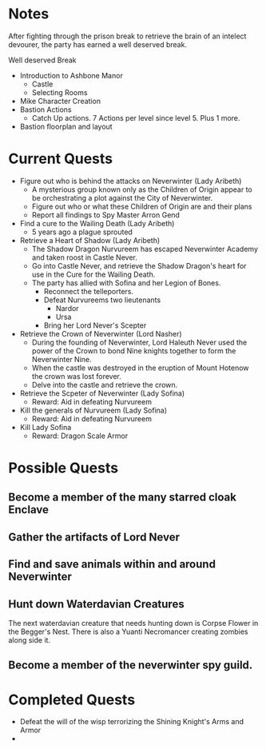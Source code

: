 # Notes

After fighting through the prison break to retrieve the brain of an intelect devourer, the party has earned a well deserved break. 

Well deserved Break

- Introduction to Ashbone Manor
  - Castle
  - Selecting Rooms
- Mike Character Creation
- Bastion Actions
  - Catch Up actions. 7 Actions per level since level 5. Plus 1 more.
- Bastion floorplan and layout

# Current Quests

- Figure out who is behind the attacks on Neverwinter (Lady Aribeth)
  - A mysterious group known only as the Children of Origin appear to be orchestrating a plot against the City of Neverwinter.
  - Figure out who or what these Children of Origin are and their plans
  - Report all findings to Spy Master Arron Gend
- Find a cure to the Wailing Death (Lady Aribeth)
  - 5 years ago a plague sprouted
- Retrieve a Heart of Shadow (Lady Aribeth)
  - The Shadow Dragon Nurvureem has escaped Neverwinter Academy and taken roost in Castle Never.
  - Go into Castle Never, and retrieve the Shadow Dragon's heart for use in the Cure for the Wailing Death.
  - The party has allied with Sofina and her Legion of Bones.
    - Reconnect the telleporters. 
    - Defeat Nurvureems two lieutenants
      - Nardor
      - Ursa
    - Bring her Lord Never's Scepter
- Retrieve the Crown of Neverwinter (Lord Nasher)
  - During the founding of Neverwinter, Lord Haleuth Never used the power of the Crown to bond Nine knights together to form the Neverwinter Nine.
  - When the castle was destroyed in the eruption of Mount Hotenow the crown was lost forever.
  - Delve into the castle and retrieve the crown.
- Retrieve the Scpeter of Neverwinter (Lady Sofina)
  - Reward: Aid in defeating Nurvureem
- Kill the generals of Nurvureem (Lady Sofina)
  - Reward: Aid in defeating Nurvureem
- Kill Lady Sofina
  - Reward: Dragon Scale Armor

# Possible Quests

## Become a member of the many starred cloak Enclave

## Gather the artifacts of Lord Never

## Find and save animals within and around Neverwinter

## Hunt down Waterdavian Creatures

The next waterdavian creature that needs hunting down is Corpse Flower in the Begger's Nest. There is also a Yuanti Necromancer creating zombies along side it.

## Become a member of the neverwinter spy guild.

# Completed Quests

- Defeat the will of the wisp terrorizing the Shining Knight's Arms and Armor
-
